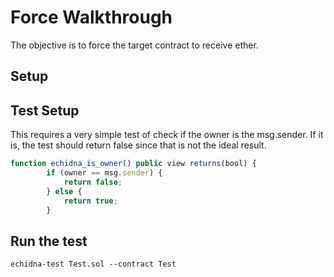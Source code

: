 # Force Walkthrough
The objective is to force the target contract to receive ether. 

## Setup


## Test Setup
This requires a very simple test of check if the owner is the msg.sender. If it is, the test should return false since that is not the ideal result.

```javascript
function echidna_is_owner() public view returns(bool) {
        if (owner == msg.sender) {
            return false;
        } else {
            return true;
        }
```

## Run the test
```shell
echidna-test Test.sol --contract Test
```